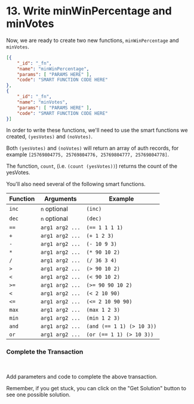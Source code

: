 # 13. Write minWinPercentage and minVotes

Now, we are ready to create two new functions, `minWinPercentage` and `minVotes`.

```json
[{
    "_id": "_fn",
    "name": "minWinPercentage",
    "params": [ "PARAMS HERE" ],
    "code": "SMART FUNCTION CODE HERE"
},
{
    "_id": "_fn",
    "name": "minVotes",
    "params": [ "PARAMS HERE" ],
    "code": "SMART FUNCTION CODE HERE"
}]
```

In order to write these functions, we'll need to use the smart functions we created, `(yesVotes)` and `(noVotes)`.

Both `(yesVotes)` and `(noVotes)` will return an array of auth records, for example `[25769804775, 25769804776, 25769804777, 25769804778]`.

The function, `count`, (i.e. `(count (yesVotes))`) returns the count of the yesVotes.

You'll also need several of the following smart functions.

| Function | Arguments       | Example                   |
| -------- | --------------- | ------------------------- |
| `inc`    | `n` optional    | `(inc)`                   |
| `dec`    | `n` optional    | `(dec)`                   |
| `==`     | `arg1 arg2 ...` | `(== 1 1 1 1)`            |
| `+`      | `arg1 arg2 ...` | `(+ 1 2 3)`               |
| `-`      | `arg1 arg2 ...` | `(- 10 9 3)`              |
| `*`      | `arg1 arg2 ...` | `(* 90 10 2)`             |
| `/`      | `arg1 arg2 ...` | `(/ 36 3 4)`              |
| `>`      | `arg1 arg2 ...` | `(> 90 10 2)`             |
| `<`      | `arg1 arg2 ...` | `(< 90 10 2)`             |
| `>=`     | `arg1 arg2 ...` | `(>= 90 90 10 2)`         |
| `<`      | `arg1 arg2 ...` | `(< 2 10 90)`             |
| `<=`     | `arg1 arg2 ...` | `(<= 2 10 90 90)`         |
| `max`    | `arg1 arg2 ...` | `(max 1 2 3)`             |
| `min`    | `arg1 arg2 ...` | `(min 1 2 3)`             |
| `and`    | `arg1 arg2 ...` | `(and (== 1 1) (> 10 3))` |
| `or`     | `arg1 arg2 ...` | `(or (== 1 1) (> 10 3))`  |

<div class="challenge">
<h3>Complete the Transaction</h3>
<br/>
<p>Add parameters and code to complete the above transaction.</p>
<p>Remember, if you get stuck, you can click on the "Get Solution" button to see one possible solution.</p>
</div>
<br/>
<br/>
